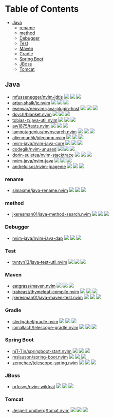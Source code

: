 # Table of Contents

<!-- toc -->

- [Java](#java)
  * [rename](#rename)
  * [method](#method)
  * [Debugger](#debugger)
  * [Test](#test)
  * [Maven](#maven)
  * [Gradle](#gradle)
  * [Spring Boot](#spring-boot)
  * [JBoss](#jboss)
  * [Tomcat](#tomcat)

<!-- tocstop -->

## Java

- [mfussenegger/nvim-jdtls](https://github.com/mfussenegger/nvim-jdtls) ![](https://img.shields.io/github/stars/mfussenegger/nvim-jdtls) ![](https://img.shields.io/github/last-commit/mfussenegger/nvim-jdtls) ![](https://img.shields.io/github/commit-activity/y/mfussenegger/nvim-jdtls)
- [artur-shaik/jc.nvim](https://github.com/artur-shaik/jc.nvim) ![](https://img.shields.io/github/stars/artur-shaik/jc.nvim) ![](https://img.shields.io/github/last-commit/artur-shaik/jc.nvim) ![](https://img.shields.io/github/commit-activity/y/artur-shaik/jc.nvim)
- [esensar/neovim-java-plugin-host](https://github.com/esensar/neovim-java-plugin-host) ![](https://img.shields.io/github/stars/esensar/neovim-java-plugin-host) ![](https://img.shields.io/github/last-commit/esensar/neovim-java-plugin-host) ![](https://img.shields.io/github/commit-activity/y/esensar/neovim-java-plugin-host)
- [dsych/blanket.nvim](https://github.com/dsych/blanket.nvim) ![](https://img.shields.io/github/stars/dsych/blanket.nvim) ![](https://img.shields.io/github/last-commit/dsych/blanket.nvim) ![](https://img.shields.io/github/commit-activity/y/dsych/blanket.nvim)
- [tobias-z/java-util.nvim](https://github.com/tobias-z/java-util.nvim) ![](https://img.shields.io/github/stars/tobias-z/java-util.nvim) ![](https://img.shields.io/github/last-commit/tobias-z/java-util.nvim) ![](https://img.shields.io/github/commit-activity/y/tobias-z/java-util.nvim)
- [aw1875/tests.nvim](https://github.com/aw1875/tests.nvim) ![](https://img.shields.io/github/stars/aw1875/tests.nvim) ![](https://img.shields.io/github/last-commit/aw1875/tests.nvim) ![](https://img.shields.io/github/commit-activity/y/aw1875/tests.nvim)
- [Iamnotagenius/mvnsearch.nvim](https://github.com/Iamnotagenius/mvnsearch.nvim) ![](https://img.shields.io/github/stars/Iamnotagenius/mvnsearch.nvim) ![](https://img.shields.io/github/last-commit/Iamnotagenius/mvnsearch.nvim) ![](https://img.shields.io/github/commit-activity/y/Iamnotagenius/mvnsearch.nvim)
- [alienman5k/jdecomp.nvim](https://github.com/alienman5k/jdecomp.nvim) ![](https://img.shields.io/github/stars/alienman5k/jdecomp.nvim) ![](https://img.shields.io/github/last-commit/alienman5k/jdecomp.nvim) ![](https://img.shields.io/github/commit-activity/y/alienman5k/jdecomp.nvim)
- [nvim-java/nvim-java-core](https://github.com/nvim-java/nvim-java-core) ![](https://img.shields.io/github/stars/nvim-java/nvim-java-core) ![](https://img.shields.io/github/last-commit/nvim-java/nvim-java-core) ![](https://img.shields.io/github/commit-activity/y/nvim-java/nvim-java-core)
- [codegik/nvim-unused](https://github.com/codegik/nvim-unused) ![](https://img.shields.io/github/stars/codegik/nvim-unused) ![](https://img.shields.io/github/last-commit/codegik/nvim-unused) ![](https://img.shields.io/github/commit-activity/y/codegik/nvim-unused)
- [dorin-suletea/nvim-stacktrace](https://github.com/dorin-suletea/nvim-stacktrace) ![](https://img.shields.io/github/stars/dorin-suletea/nvim-stacktrace) ![](https://img.shields.io/github/last-commit/dorin-suletea/nvim-stacktrace) ![](https://img.shields.io/github/commit-activity/y/dorin-suletea/nvim-stacktrace)
- [nvim-java/nvim-java](https://github.com/nvim-java/nvim-java) ![](https://img.shields.io/github/stars/nvim-java/nvim-java) ![](https://img.shields.io/github/last-commit/nvim-java/nvim-java) ![](https://img.shields.io/github/commit-activity/y/nvim-java/nvim-java)
- [andreluisos/nvim-jpagenie](https://github.com/andreluisos/nvim-jpagenie) ![](https://img.shields.io/github/stars/andreluisos/nvim-jpagenie) ![](https://img.shields.io/github/last-commit/andreluisos/nvim-jpagenie) ![](https://img.shields.io/github/commit-activity/y/andreluisos/nvim-jpagenie)

### rename

- [simaxme/java-rename.nvim](https://github.com/simaxme/java-rename.nvim) ![](https://img.shields.io/github/stars/simaxme/java-rename.nvim) ![](https://img.shields.io/github/last-commit/simaxme/java-rename.nvim) ![](https://img.shields.io/github/commit-activity/y/simaxme/java-rename.nvim)

### method

- [jkeresman01/java-method-search.nvim](https://github.com/jkeresman01/java-method-search.nvim) ![](https://img.shields.io/github/stars/jkeresman01/java-method-search.nvim) ![](https://img.shields.io/github/last-commit/jkeresman01/java-method-search.nvim) ![](https://img.shields.io/github/commit-activity/y/jkeresman01/java-method-search.nvim)

### Debugger

- [nvim-java/nvim-java-dap](https://github.com/nvim-java/nvim-java-dap) ![](https://img.shields.io/github/stars/nvim-java/nvim-java-dap) ![](https://img.shields.io/github/last-commit/nvim-java/nvim-java-dap) ![](https://img.shields.io/github/commit-activity/y/nvim-java/nvim-java-dap)

### Test

- [tvntvn13/java-test-util.nvim](https://github.com/tvntvn13/java-test-util.nvim) ![](https://img.shields.io/github/stars/tvntvn13/java-test-util.nvim) ![](https://img.shields.io/github/last-commit/tvntvn13/java-test-util.nvim) ![](https://img.shields.io/github/commit-activity/y/tvntvn13/java-test-util.nvim)

### Maven

- [eatgrass/maven.nvim](https://github.com/eatgrass/maven.nvim) ![](https://img.shields.io/github/stars/eatgrass/maven.nvim) ![](https://img.shields.io/github/last-commit/eatgrass/maven.nvim) ![](https://img.shields.io/github/commit-activity/y/eatgrass/maven.nvim)
- [trabeast/thymeleaf-compile.nvim](https://github.com/trabeast/thymeleaf-compile.nvim) ![](https://img.shields.io/github/stars/trabeast/thymeleaf-compile.nvim) ![](https://img.shields.io/github/last-commit/trabeast/thymeleaf-compile.nvim) ![](https://img.shields.io/github/commit-activity/y/trabeast/thymeleaf-compile.nvim)
- [jkeresman01/java-maven-test.nvim](https://github.com/jkeresman01/java-maven-test.nvim) ![](https://img.shields.io/github/stars/jkeresman01/java-maven-test.nvim) ![](https://img.shields.io/github/last-commit/jkeresman01/java-maven-test.nvim) ![](https://img.shields.io/github/commit-activity/y/jkeresman01/java-maven-test.nvim)

### Gradle

- [sledigabel/gradle.nvim](https://github.com/sledigabel/gradle.nvim) ![](https://img.shields.io/github/stars/sledigabel/gradle.nvim) ![](https://img.shields.io/github/last-commit/sledigabel/gradle.nvim) ![](https://img.shields.io/github/commit-activity/y/sledigabel/gradle.nvim)
- [iomallach/telescope-gradle.nvim](https://github.com/iomallach/telescope-gradle.nvim) ![](https://img.shields.io/github/stars/iomallach/telescope-gradle.nvim) ![](https://img.shields.io/github/last-commit/iomallach/telescope-gradle.nvim) ![](https://img.shields.io/github/commit-activity/y/iomallach/telescope-gradle.nvim)

### Spring Boot

- [niT-Tin/springboot-start.nvim](https://github.com/niT-Tin/springboot-start.nvim) ![](https://img.shields.io/github/stars/niT-Tin/springboot-start.nvim) ![](https://img.shields.io/github/last-commit/niT-Tin/springboot-start.nvim) ![](https://img.shields.io/github/commit-activity/y/niT-Tin/springboot-start.nvim)
- [mslauson/spring-boot.nvim](https://github.com/mslauson/spring-boot.nvim) ![](https://img.shields.io/github/stars/mslauson/spring-boot.nvim) ![](https://img.shields.io/github/last-commit/mslauson/spring-boot.nvim) ![](https://img.shields.io/github/commit-activity/y/mslauson/spring-boot.nvim)
- [zerochae/telescope-spring.nvim](https://github.com/zerochae/telescope-spring.nvim) ![](https://img.shields.io/github/stars/zerochae/telescope-spring.nvim) ![](https://img.shields.io/github/last-commit/zerochae/telescope-spring.nvim) ![](https://img.shields.io/github/commit-activity/y/zerochae/telescope-spring.nvim)

### JBoss

- [orfosys/nvim-wildcat](https://github.com/orfosys/nvim-wildcat) ![](https://img.shields.io/github/stars/orfosys/nvim-wildcat) ![](https://img.shields.io/github/last-commit/orfosys/nvim-wildcat) ![](https://img.shields.io/github/commit-activity/y/orfosys/nvim-wildcat)

### Tomcat

- [JesperLundberg/tomat.nvim](https://github.com/JesperLundberg/tomat.nvim) ![](https://img.shields.io/github/stars/JesperLundberg/tomat.nvim) ![](https://img.shields.io/github/last-commit/JesperLundberg/tomat.nvim) ![](https://img.shields.io/github/commit-activity/y/JesperLundberg/tomat.nvim)
